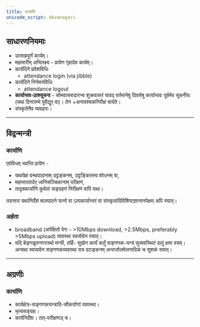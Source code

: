 ```yaml
---
title: पात्राणि
unicode_script: devanagari
---
```


## साधारणनियमाः
- उत्साहपूर्णं कार्यम्।
- महामारीम् अभिलक्ष्य - प्रायेण गृहादेव कार्यम्। 
- कार्यदिने प्रवेशविधिः
  - attendance login (via jibble)
- कार्यदिने निर्गमनविधिः
  - attendance logout
- **कार्याभाव-प्राक्सूचना** - सोमवासरादारभ्य शुक्रवासरं यावद् वर्तमानेषु दिवसेषु कार्याभावः पूर्वमेव सूचनीयः (यथा दिनारम्भे पूर्वेद्युर् वा)। तेन +अनावश्यकनिरीक्षं वार्यते।
- संस्कृतेनैव व्यवहारः।

______________________

## विद्वन्मन्त्री
### कार्याणि
एवंविधम् भवन्ति प्रायेण - 

- यथापेक्षं ग्रन्थपाठानाम् उट्टङ्कनम्, उट्टङ्कितस्य शोधनम् वा, 
- महाभारतादेर् ध्वनिसञ्चिकानाम् परीक्षणं, 
- तादृक्कार्याणि कुर्वतां सङ्ग्रहणं निरीक्षणं वापि यथा। 

तदन्तरा यथानिर्देशं बालपाठने यत्नो वा ऽल्पकार्यान्तरं वा संस्कृतादिविशिष्टज्ञानानपेक्षम् अपि स्यात्।

### अर्हता
- broadband (अपेक्षितो वेगः - >10Mbps download, >2.5Mbps, preferably >5Mbps upload) व्यवस्था स्वव्येयेन स्यात्। 
- यदि बॆङ्गळूरुनगरस्थो मन्त्री, तर्हि- सुखेन कार्यं कर्तुं सङ्गणक-यन्त्रं सुव्यवस्थितं दातुं क्षमा वयम्। अन्यथा स्वव्ययेन सङ्गणकव्यवस्था यत्र उटङ्कनम् अन्तर्जालमेलनादिकं च सुशकं स्यात्।

______________________

## अग्रणीः
### कार्याणि
- कार्यक्षेत्र-सङ्गणकयन्त्रादि-सौकर्याणां व्यवस्था।
- भृत्यसङ्ग्रहः।
- कार्यनिर्देशः। तत्-परीक्षणञ् च।
